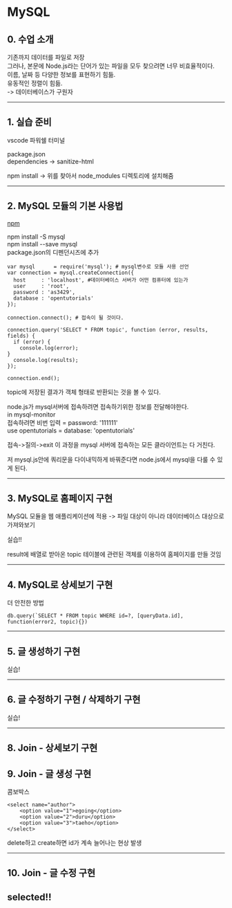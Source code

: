 # MySQL

## 0. 수업 소개

기존까지 데이터를 파일로 저장  
그러나, 본문에 Node.js라는 단어가 있는 파일을 모두 찾으려면 너무 비효율적이다.  
이름, 날짜 등 다양한 정보를 표현하기 힘듦.  
유동적인 정렬이 힘듦.  
-> 데이터베이스가 구원자  

---

## 1. 실습 준비

vscode 파워쉘 터미널  

package.json  
dependencies -> sanitize-html  

npm install -> 위를 찾아서 node_modules 디렉토리에 설치해줌  

---

## 2. MySQL 모듈의 기본 사용법

[npm](https://www.npmjs.com/package/mysql)

npm install -S mysql  
npm install --save mysql  
package.json의 디펜던시즈에 추가  

~~~
var mysql      = require('mysql'); # mysql변수로 모듈 사용 선언
var connection = mysql.createConnection({ 
  host     : 'localhost', #데이터베이스 서버가 어떤 컴퓨터에 있는가
  user     : 'root', 
  password : 'as3429',
  database : 'opentutorials'
});
 
connection.connect(); # 접속이 될 것이다.
 
connection.query('SELECT * FROM topic', function (error, results, fields) {
  if (error) {
	console.log(error);
}
  console.log(results);
});
 
connection.end();
~~~

topic에 저장된 결과가 객체 형태로 반환되는 것을 볼 수 있다.  

node.js가 mysql서버에 접속하려면 접속하기위한 정보를 전달해야한다.  
in mysql-monitor  
접속하려면 비번 입력 = password: '111111'  
use opentutorials = database: 'opentutorials'  

접속->질의->exit 이 과정을 mysql 서버에 접속하는 모든 클라이언트는 다 거친다.  

저 mysql.js안에 쿼리문을 다이내믹하게 바꿔준다면 node.js에서 mysql을 다룰 수 있게 된다.  

---

## 3. MySQL로 홈페이지 구현

MySQL 모듈을 웹 애플리케이션에 적용 -> 파일 대상이 아니라 데이터베이스 대상으로 가져와보기  

실습!!

result에 배열로 받아온 topic 테이블에 관련된 객체를 이용하여 홈페이지를 만들 것임  

---

## 4. MySQL로 상세보기 구현

더 안전한 방법
~~~
db.query(`SELECT * FROM topic WHERE id=?, [queryData.id], function(error2, topic){})
~~~

---

## 5. 글 생성하기 구현

실습!

---

## 6. 글 수정하기 구현 / 삭제하기 구현

실습!

---
## 8. Join - 상세보기 구현
## 9. Join - 글 생성 구현

콤보박스
~~~
<select name="author">
	<option value="1">egoing</option>
	<option value="2">duru</option>
	<option value="3">taeho</option>
</select>

~~~

delete하고 create하면 id가 계속 늘어나는 현상 발생  

---
## 10. Join - 글 수정 구현
selected!!
---


